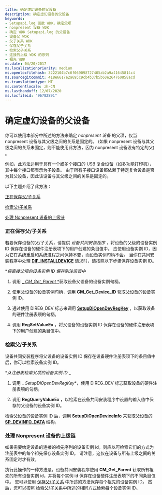 ```yaml
---
title: 确定虚幻设备的父设备
description: 确定虚幻设备的父设备
keywords:
- Setupapi.log 函数 WDK，确定父项
- nonpresent 设备 WDK
- 确定 WDK Setupapi.log 的父设备
- 设备父 WDK
- 父子关系 WDK
- 保存父子关系
- 检索父子关系
- 连接的上级 WDK 的序列
- 祖先 WDK
ms.date: 04/20/2017
ms.localizationpriority: medium
ms.openlocfilehash: 3222104b7c0f069098727405ab2a9a41645814c4
ms.sourcegitcommit: 418e6617e2a695c9cb4b37b5b60e264760858acd
ms.translationtype: MT
ms.contentlocale: zh-CN
ms.lasthandoff: 12/07/2020
ms.locfileid: "96782891"
---
```

# <a name="determining-the-parent-of-a-nonpresent-device"></a>确定虚幻设备的父设备





你可以使用本部分中所述的方法来确定 *nonpresent 设备* 的父项，仅当 nonpresent 设备与其父级之间的关系是固定的。  (如果 nonpresent 设备与其父级之间的关系未固定，则不能使用此方法，因为 nonpresent 设备没有特定的父) 。

例如，此方法适用于具有一个或多个接口的 USB 复合设备（如多功能打印机），其中每个接口都表示为子设备。 由于所有子接口设备都依赖于特定复合设备是否为其父设备，因此该设备与其父级之间的关系是固定的。

以下主题介绍了此方法：

[正在保存父/子关系](#saving-the-parent-child-relationship)

[检索父/子关系](#retrieving-the-parent-child-relationship)

[处理 Nonpresent 设备的上级链](#handling-a-chain-of-ancestors-for-a-nonpresent-device)

### <a name="saving-the-parentchild-relationship"></a><a href="" id="saving-the-parent-child-relationship"></a> 正在保存父/子关系

若要保存设备的父/子关系，请提供 *设备共同安装程序* ，将设备的父级的设备实例 ID 保存在设备的硬件注册表项下的用户创建的条目值中。 应使用设备实例 ID，因为它在系统重启和系统进程之间保持不变，而设备实例句柄不会。 当你在共同安装程序中处理 [**DIF_INSTALLDEVICE**](./dif-installdevice.md) 请求时，请按照以下步骤保存设备实例 ID。

**_<em>将直接父项的设备实例 ID 保存到注册表中</em>_*

1.  调用 [_ *CM_Get_Parent* *](/windows/win32/api/cfgmgr32/nf-cfgmgr32-cm_get_parent)获取设备父设备的设备实例句柄。

2.  使用父设备的设备实例句柄，调用 [**CM_Get_Device_ID**](/windows/win32/api/cfgmgr32/nf-cfgmgr32-cm_get_device_idw) 获取父设备的设备实例 ID。

3.  通过使用 DIREG_DEV 标志来调用 [**SetupDiOpenDevRegKey**](/windows/win32/api/setupapi/nf-setupapi-setupdiopendevregkey) ，以获取设备的硬件注册表项的句柄。

4.  调用 **RegSetValueEx** ，将父设备的设备实例 ID 保存在设备的硬件注册表项下的用户创建的条目值中。

### <a name="retrieving-the-parentchild-relationship"></a><a href="" id="retrieving-the-parent-child-relationship"></a> 检索父/子关系

设备共同安装程序将父设备的设备实例 ID 保存在设备硬件注册表项下的条目值中后，你可以检索设备实例 ID。

**_<em>从注册表检索父项的设备实例 ID</em>_* _

1.  调用 _ *SetupDiOpenDevRegKey**，使用 DIREG_DEV 标志获取设备的硬件注册表项的句柄。

2.  调用 **RegQueryValueEx** ，以检索在设备共同安装程序中设置的输入值中保存的父设备的设备实例 ID。

检索父设备的设备实例 ID 后，调用 [**SetupDiOpenDeviceInfo**](/windows/win32/api/setupapi/nf-setupapi-setupdiopendeviceinfoa) 来获取父设备的 [**SP_DEVINFO_DATA**](/windows/win32/api/setupapi/ns-setupapi-sp_devinfo_data) 结构。

### <a name="handling-a-chain-of-ancestors-for-a-nonpresent-device"></a><a href="" id="handling-a-chain-of-ancestors-for-a-nonpresent-device"></a> 处理 Nonpresent 设备的上级链

如果需要给定设备的连接的祖先序列的设备实例 id，则应以可检索它们的方式为注册表中的每个祖先保存设备实例 ID。 请注意，这仅在设备与所有上级之间的关系固定时才有效。

执行此操作的一种方法是，设备共同安装程序使用 **CM_Get_Parent** 获取所有祖先的所有设备实例 id，并将每个实例 id 保存在设备硬件注册表项下的不同条目值中。 您可以使用 [保存父/子关系](#saving-the-parent-child-relationship) 中所述的方法保存每个祖先的设备实例 ID。 然后，您可以按照 [检索父/子关系](#retrieving-the-parent-child-relationship)中所述的相同方式检索每个设备实例 ID。

 

